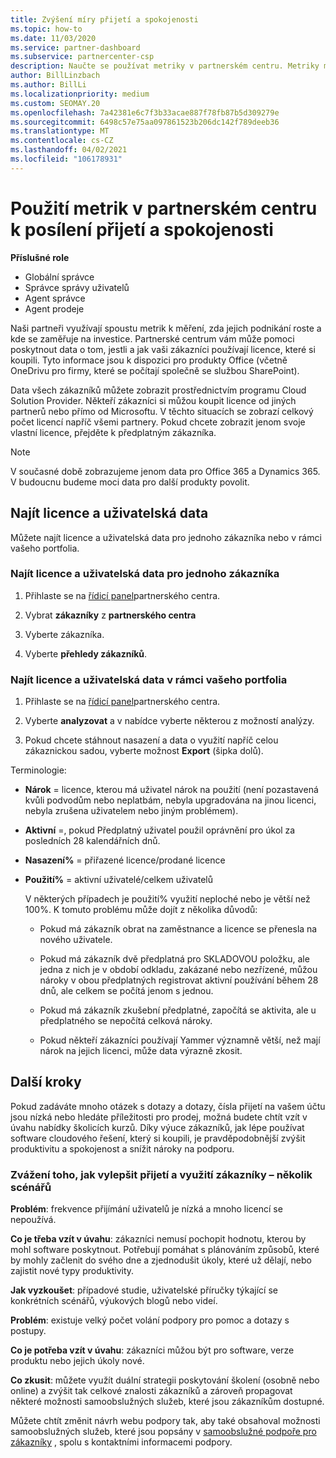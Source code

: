 ```yaml
---
title: Zvýšení míry přijetí a spokojenosti
ms.topic: how-to
ms.date: 11/03/2020
ms.service: partner-dashboard
ms.subservice: partnercenter-csp
description: Naučte se používat metriky v partnerském centru. Metriky můžou Ukázat, jestli vaše firma roste, jak zákazníci používají své licence a kde se soustředit na investice.
author: BillLinzbach
ms.author: BillLi
ms.localizationpriority: medium
ms.custom: SEOMAY.20
ms.openlocfilehash: 7a42381e6c7f3b33acae887f78fb87b5d309279e
ms.sourcegitcommit: 6498c57e75aa097861523b206dc142f789deeb36
ms.translationtype: MT
ms.contentlocale: cs-CZ
ms.lasthandoff: 04/02/2021
ms.locfileid: "106178931"
---
```

# <a name="use-metrics-in-partner-center-to-increase-adoption-and-satisfaction"></a>Použití metrik v partnerském centru k posílení přijetí a spokojenosti

**Příslušné role**

- Globální správce
- Správce správy uživatelů
- Agent správce
- Agent prodeje

Naši partneři využívají spoustu metrik k měření, zda jejich podnikání roste a kde se zaměřuje na investice. Partnerské centrum vám může pomoci poskytnout data o tom, jestli a jak vaši zákazníci používají licence, které si koupili. Tyto informace jsou k dispozici pro produkty Office (včetně OneDrivu pro firmy, které se počítají společně se službou SharePoint).

Data všech zákazníků můžete zobrazit prostřednictvím programu Cloud Solution Provider. Někteří zákazníci si můžou koupit licence od jiných partnerů nebo přímo od Microsoftu. V těchto situacích se zobrazí celkový počet licencí napříč všemi partnery. Pokud chcete zobrazit jenom svoje vlastní licence, přejděte k předplatným zákazníka.

> [!NOTE]  
> V současné době zobrazujeme jenom data pro Office 365 a Dynamics 365. V budoucnu budeme moci data pro další produkty povolit.

## <a name="find-license-and-user-data"></a>Najít licence a uživatelská data

Můžete najít licence a uživatelská data pro jednoho zákazníka nebo v rámci vašeho portfolia.

### <a name="find-license-and-user-data-for-a-single-customer"></a>Najít licence a uživatelská data pro jednoho zákazníka

1. Přihlaste se na [řídicí panel](https://partner.microsoft.com/dashboard)partnerského centra.

2. Vybrat **zákazníky** z **partnerského centra**

3. Vyberte zákazníka.

4. Vyberte **přehledy zákazníků**.

### <a name="find-license-and-user-data-across-your-portfolio"></a>Najít licence a uživatelská data v rámci vašeho portfolia

1. Přihlaste se na [řídicí panel](https://partner.microsoft.com/dashboard)partnerského centra.

2. Vyberte **analyzovat** a v nabídce vyberte některou z možností analýzy.

3. Pokud chcete stáhnout nasazení a data o využití napříč celou zákaznickou sadou, vyberte možnost **Export** (šipka dolů).

Terminologie:

- **Nárok** = licence, kterou má uživatel nárok na použití (není pozastavená kvůli podvodům nebo neplatbám, nebyla upgradována na jinou licenci, nebyla zrušena uživatelem nebo jiným problémem).

- **Aktivní** =, pokud Předplatný uživatel použil oprávnění pro úkol za posledních 28 kalendářních dnů.

- **Nasazení%** = přiřazené licence/prodané licence

- **Použití%** = aktivní uživatelé/celkem uživatelů

   V některých případech je použití% využití neploché nebo je větší než 100%. K tomuto problému může dojít z několika důvodů:

  - Pokud má zákazník obrat na zaměstnance a licence se přenesla na nového uživatele.

  - Pokud má zákazník dvě předplatná pro SKLADOVOU položku, ale jedna z nich je v období odkladu, zakázané nebo nezřízené, můžou nároky v obou předplatných registrovat aktivní používání během 28 dnů, ale celkem se počítá jenom s jednou.

  - Pokud má zákazník zkušební předplatné, započítá se aktivita, ale u předplatného se nepočítá celková nároky.

  - Pokud někteří zákazníci používají Yammer významně větší, než mají nárok na jejich licenci, může data výrazně zkosit.

## <a name="next-steps"></a>Další kroky

Pokud zadáváte mnoho otázek s dotazy a dotazy, čísla přijetí na vašem účtu jsou nízká nebo hledáte příležitosti pro prodej, možná budete chtít vzít v úvahu nabídky školicích kurzů. Díky výuce zákazníků, jak lépe používat software cloudového řešení, který si koupili, je pravděpodobnější zvýšit produktivitu a spokojenost a snížit nároky na podporu.

### <a name="considering-how-to-improve-customer-adoption-and-usage---a-couple-scenarios"></a>Zvážení toho, jak vylepšit přijetí a využití zákazníky – několik scénářů

**Problém**: frekvence přijímání uživatelů je nízká a mnoho licencí se nepoužívá.

**Co je třeba vzít v úvahu**: zákazníci nemusí pochopit hodnotu, kterou by mohl software poskytnout. Potřebují pomáhat s plánováním způsobů, které by mohly začlenit do svého dne a zjednodušit úkoly, které už dělají, nebo zajistit nové typy produktivity.

**Jak vyzkoušet**: případové studie, uživatelské příručky týkající se konkrétních scénářů, výukových blogů nebo videí.

**Problém**: existuje velký počet volání podpory pro pomoc a dotazy s postupy.

**Co je potřeba vzít v úvahu**: zákazníci můžou být pro software, verze produktu nebo jejich úkoly nové.

**Co zkusit**: můžete využít duální strategii poskytování školení (osobně nebo online) a zvýšit tak celkové znalosti zákazníků a zároveň propagovat některé možnosti samoobslužných služeb, které jsou zákazníkům dostupné.

Můžete chtít změnit návrh webu podpory tak, aby také obsahoval možnosti samoobslužných služeb, které jsou popsány v [samoobslužné podpoře pro zákazníky](customer-self-support.md) , spolu s kontaktními informacemi podpory.

